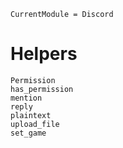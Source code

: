 ```@meta
CurrentModule = Discord
```

# Helpers

```@docs
Permission
has_permission
mention
reply
plaintext
upload_file
set_game
```
